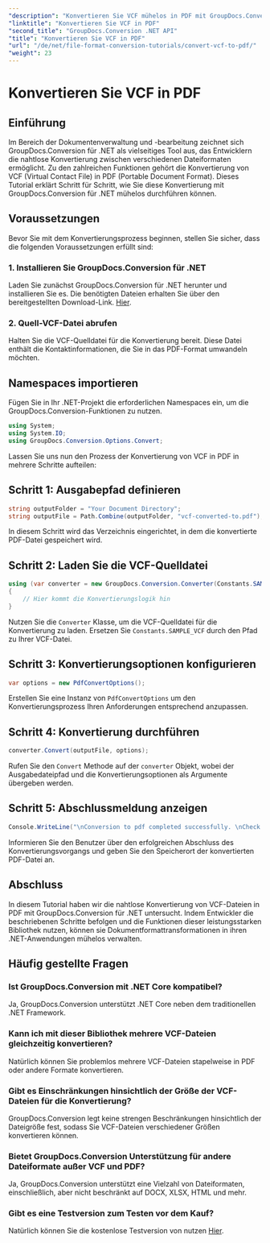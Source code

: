```yaml
---
"description": "Konvertieren Sie VCF mühelos in PDF mit GroupDocs.Conversion für .NET. Vereinfachen Sie Ihre Dokumentenverwaltung mit dieser intuitiven Lösung."
"linktitle": "Konvertieren Sie VCF in PDF"
"second_title": "GroupDocs.Conversion .NET API"
"title": "Konvertieren Sie VCF in PDF"
"url": "/de/net/file-format-conversion-tutorials/convert-vcf-to-pdf/"
"weight": 23
---
```


# Konvertieren Sie VCF in PDF

## Einführung
Im Bereich der Dokumentenverwaltung und -bearbeitung zeichnet sich GroupDocs.Conversion für .NET als vielseitiges Tool aus, das Entwicklern die nahtlose Konvertierung zwischen verschiedenen Dateiformaten ermöglicht. Zu den zahlreichen Funktionen gehört die Konvertierung von VCF (Virtual Contact File) in PDF (Portable Document Format). Dieses Tutorial erklärt Schritt für Schritt, wie Sie diese Konvertierung mit GroupDocs.Conversion für .NET mühelos durchführen können.
## Voraussetzungen
Bevor Sie mit dem Konvertierungsprozess beginnen, stellen Sie sicher, dass die folgenden Voraussetzungen erfüllt sind:
### 1. Installieren Sie GroupDocs.Conversion für .NET
Laden Sie zunächst GroupDocs.Conversion für .NET herunter und installieren Sie es. Die benötigten Dateien erhalten Sie über den bereitgestellten Download-Link. [Hier](https://releases.groupdocs.com/conversion/net/).
### 2. Quell-VCF-Datei abrufen
Halten Sie die VCF-Quelldatei für die Konvertierung bereit. Diese Datei enthält die Kontaktinformationen, die Sie in das PDF-Format umwandeln möchten.

## Namespaces importieren
Fügen Sie in Ihr .NET-Projekt die erforderlichen Namespaces ein, um die GroupDocs.Conversion-Funktionen zu nutzen.

```csharp
using System;
using System.IO;
using GroupDocs.Conversion.Options.Convert;
```

Lassen Sie uns nun den Prozess der Konvertierung von VCF in PDF in mehrere Schritte aufteilen:
## Schritt 1: Ausgabepfad definieren
```csharp
string outputFolder = "Your Document Directory";
string outputFile = Path.Combine(outputFolder, "vcf-converted-to.pdf");
```
In diesem Schritt wird das Verzeichnis eingerichtet, in dem die konvertierte PDF-Datei gespeichert wird.
## Schritt 2: Laden Sie die VCF-Quelldatei
```csharp
using (var converter = new GroupDocs.Conversion.Converter(Constants.SAMPLE_VCF))
{
    // Hier kommt die Konvertierungslogik hin
}
```
Nutzen Sie die `Converter` Klasse, um die VCF-Quelldatei für die Konvertierung zu laden. Ersetzen Sie `Constants.SAMPLE_VCF` durch den Pfad zu Ihrer VCF-Datei.
## Schritt 3: Konvertierungsoptionen konfigurieren
```csharp
var options = new PdfConvertOptions();
```
Erstellen Sie eine Instanz von `PdfConvertOptions` um den Konvertierungsprozess Ihren Anforderungen entsprechend anzupassen.
## Schritt 4: Konvertierung durchführen
```csharp
converter.Convert(outputFile, options);
```
Rufen Sie den `Convert` Methode auf der `converter` Objekt, wobei der Ausgabedateipfad und die Konvertierungsoptionen als Argumente übergeben werden.
## Schritt 5: Abschlussmeldung anzeigen
```csharp
Console.WriteLine("\nConversion to pdf completed successfully. \nCheck output in {0}", outputFolder);
```
Informieren Sie den Benutzer über den erfolgreichen Abschluss des Konvertierungsvorgangs und geben Sie den Speicherort der konvertierten PDF-Datei an.

## Abschluss
In diesem Tutorial haben wir die nahtlose Konvertierung von VCF-Dateien in PDF mit GroupDocs.Conversion für .NET untersucht. Indem Entwickler die beschriebenen Schritte befolgen und die Funktionen dieser leistungsstarken Bibliothek nutzen, können sie Dokumentformattransformationen in ihren .NET-Anwendungen mühelos verwalten.
## Häufig gestellte Fragen
### Ist GroupDocs.Conversion mit .NET Core kompatibel?
Ja, GroupDocs.Conversion unterstützt .NET Core neben dem traditionellen .NET Framework.
### Kann ich mit dieser Bibliothek mehrere VCF-Dateien gleichzeitig konvertieren?
Natürlich können Sie problemlos mehrere VCF-Dateien stapelweise in PDF oder andere Formate konvertieren.
### Gibt es Einschränkungen hinsichtlich der Größe der VCF-Dateien für die Konvertierung?
GroupDocs.Conversion legt keine strengen Beschränkungen hinsichtlich der Dateigröße fest, sodass Sie VCF-Dateien verschiedener Größen konvertieren können.
### Bietet GroupDocs.Conversion Unterstützung für andere Dateiformate außer VCF und PDF?
Ja, GroupDocs.Conversion unterstützt eine Vielzahl von Dateiformaten, einschließlich, aber nicht beschränkt auf DOCX, XLSX, HTML und mehr.
### Gibt es eine Testversion zum Testen vor dem Kauf?
Natürlich können Sie die kostenlose Testversion von nutzen [Hier](https://releases.groupdocs.com/).